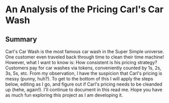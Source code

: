 # An Analysis of the Pricing Carl's Car Wash

## Summary

Carl's Car Wash is the most famous car wash in the Super Simple universe.  One customer even traveled back through time to clean their time machine! However, what I want to know is: How consistent is his pricing strategy? Customers pay for car washes via tokens, conveniently counted by 1s, 2s, 3s, 5s, etc. From my observation, I have the suspicion that Carl's pricing is messy (punny, huh?).  To get to the bottom of this I will apply the steps below, editing as I go, and figure out if Carl's pricing needs to be cleanded up (hehe, again!).  I'll continue to document in this read me.  Hope you have as much fun exploring this project as I am developing it.
